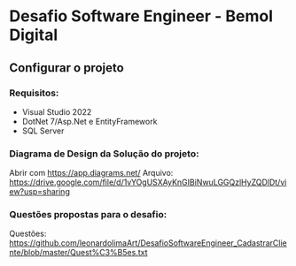 # Desafio Software Engineer - Bemol Digital

## Configurar o projeto
### Requisitos:
- Visual Studio 2022
- DotNet 7/Asp.Net e EntityFramework
- SQL Server

### Diagrama de Design da Solução do projeto:
Abrir com https://app.diagrams.net/
Arquivo: https://drive.google.com/file/d/1vYOgUSXAyKnGIBiNwuLGGQzlHyZQDlDt/view?usp=sharing

### Questões propostas para o desafio:
Questões: https://github.com/leonardolimaArt/DesafioSoftwareEngineer_CadastrarCliente/blob/master/Quest%C3%B5es.txt
